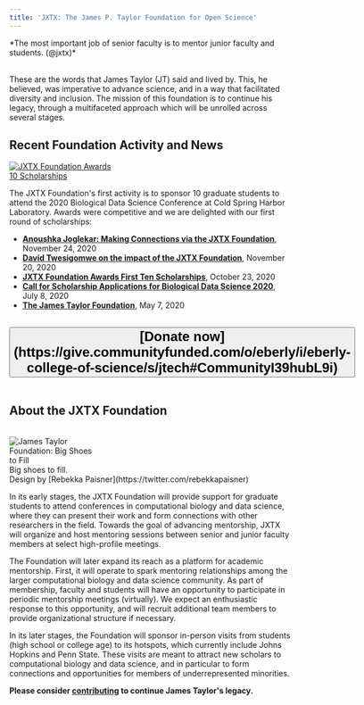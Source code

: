 ```yaml
---
title: 'JXTX: The James P. Taylor Foundation for Open Science'
---
```


<div class="text-right"> *The most important job of senior faculty is to mentor junior faculty and students. (@jxtx)*</div>

<br />

These are the words that James Taylor (JT) said and lived by. This, he believed, was imperative to advance science, and in a way that facilitated diversity and inclusion. The mission of this foundation is to continue his legacy, through a multifaceted approach which will be unrolled across several stages.

## Recent Foundation Activity and News

[<img class="float-right" src="/src/news/2020-10-jxtx-awardees/awardees-thumb.png" alt="JXTX Foundation Awards 10 Scholarships" style="max-width: 12rem" />](/src/news/2020-10-jxtx-awardees/index.md)

The JXTX Foundation's first activity is to sponsor 10 graduate students to attend the 2020 Biological Data Science Conference at Cold Spring Harbor Laboratory.  Awards were competitive and we are delighted with our first round of scholarships:

* **[Anoushka Joglekar: Making Connections via the JXTX Foundation](/src/news/2020-11-jxtx-joglekar/index.md)**, November 24, 2020
* **[David Twesigomwe on the impact of the JXTX Foundation](/src/news/2020-11-jxtx-twesigomwe/index.md)**, November 20, 2020
* **[JXTX Foundation Awards First Ten Scholarships](/src/news/2020-10-jxtx-awardees/index.md)**, October 23, 2020
* **[Call for Scholarship Applications for Biological Data Science 2020](/news/2020-07-bds-scholarships/index.md)**, July 8, 2020
* **[The James Taylor Foundation](/news/2020-05-jtech/index.md)**, May 7, 2020

<br />

<div class="text-center">
<button type="button" class="btn btn-secondary" style="font-size: x-large; font-weight: 600;">
[Donate now](https://give.communityfunded.com/o/eberly/i/eberly-college-of-science/s/jtech#CommunityI39hubL9i)</button>
</div>

<br />


## About the JXTX Foundation

<div class="float-left">
<br />
  <img src="/src/jxtx/jtech-shoes-400.png" alt="James Taylor Foundation: Big Shoes to Fill" style="max-width: 10rem" /><br />
  <div class="small text-left">Big shoes to fill. <br />Design by [Rebekka Paisner](https://twitter.com/rebekkapaisner)</div>
</div>

In its early stages, the JXTX Foundation will provide support for graduate students to attend conferences in computational biology and data science, where they can present their work and form connections with other researchers in the field. Towards the goal of advancing mentorship, JXTX will organize and host mentoring sessions between senior and junior faculty members at select high-profile meetings.

The Foundation will later expand its reach as a platform for academic mentorship. First, it will operate to spark mentoring relationships among the larger computational biology and data science community. As part of membership, faculty and students will have an opportunity to participate in periodic mentorship meetings (virtually). We expect an enthusiastic response to this opportunity, and will recruit additional team members to provide organizational structure if necessary.

In its later stages, the Foundation will sponsor in-person visits from students (high school or college age) to its hotspots, which currently include Johns Hopkins and Penn State. These visits are meant to attract new scholars to computational biology and data science, and in particular to form connections and opportunities for members of underrepresented minorities.

**Please consider [contributing](https://give.communityfunded.com/o/eberly/i/eberly-college-of-science/s/jtech#CommunityI39hubL9i) to continue James Taylor's legacy.**


